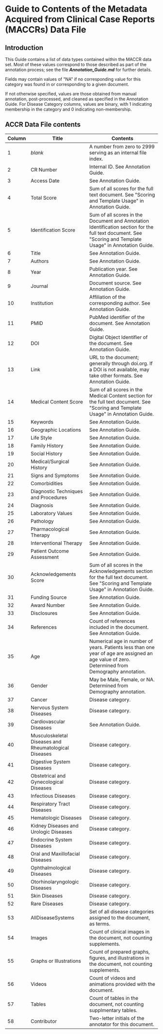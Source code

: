 # Guide to Contents of the Metadata Acquired from Clinical Case Reports (MACCRs) Data File

## Introduction
This Guide contains a list of data types contained within the MACCR data set. Most of these values correspond to those described as part of the annotation process; see the file ***Annotation_Guide.md*** for further details.

Fields may contain values of "NA" if no corresponding value for this category was found in or corresponding to a given document.

If not otherwise specified, values are those obtained from manual annotation, post-processed, and cleaned as specified in the Annotation Guide. For Disease Category columns, values are binary, with 1 indicating membership in the category and 0 indicating non-membership.

## ACCR Data File contents
Column | Title | Contents
--- | --- | ---
1 | *blank* | A number from zero to 2999 serving as an internal file index.
2 | CR Number | Internal ID. See Annotation Guide.
3 | Access Date | See Annotation Guide.
4 | Total Score | Sum of all scores for the full text document. See "Scoring and Template Usage" in Annotation Guide.
5 | Identification Score | Sum of all scores in the Document and Annotation Identification section for the full text document. See "Scoring and Template Usage" in Annotation Guide.
6 | Title | See Annotation Guide.
7 | Authors | See Annotation Guide.
8 | Year | Publication year. See Annotation Guide.
9 | Journal | Document source. See Annotation Guide.
10 | Institution | Affiliation of the corresponding author. See Annotation Guide.
11 | PMID | PubMed identifier of the document. See Annotation Guide.
12 | DOI | Digital Object Identifier of the document. See Annotation Guide.
13 | Link | URL to the document; generally through doi.org. If a DOI is not available, may take other formats. See Annotation Guide.
14 | Medical Content Score | Sum of all scores in the Medical Content section for the full text document. See "Scoring and Template Usage" in Annotation Guide.
15 | Keywords | See Annotation Guide.
16 | Geographic Locations | See Annotation Guide.
17 | Life Style | See Annotation Guide.
18 | Family History | See Annotation Guide.
19 | Social History | See Annotation Guide.
20 | Medical/Surgical History | See Annotation Guide.
21 | Signs and Symptoms | See Annotation Guide.
22 | Comorbidities | See Annotation Guide.
23 | Diagnostic Techniques and Procedures | See Annotation Guide.
24 | Diagnosis | See Annotation Guide.
25 | Laboratory Values | See Annotation Guide.
26 | Pathology | See Annotation Guide.
27 | Pharmacological Therapy | See Annotation Guide.
28 | Interventional Therapy | See Annotation Guide.
29 | Patient Outcome Assessment | See Annotation Guide.
30 | Acknowledgements Score | Sum of all scores in the Acknowledgements section for the full text document. See "Scoring and Template Usage" in Annotation Guide.
31 | Funding Source | See Annotation Guide.
32 | Award Number | See Annotation Guide.
33 | Disclosures | See Annotation Guide.
34 | References | Count of references included in the document. See Annotation Guide.
35 | Age | Numerical age in number of years. Patients less than one year of age are assigned an age value of zero. Determined from Demography annotation.
36 | Gender | May be Male, Female, or NA. Determined from Demography annotation.
37 | Cancer | Disease category.
38 | Nervous System Diseases | Disease category.
39 | Cardiovascular Diseases | See Annotation Guide.
40 | Musculoskeletal Diseases and Rheumatological Diseases | Disease category.
41 | Digestive System Diseases | Disease category.
42 | Obstetrical and Gynecological Diseases | Disease category.
43 | Infectious Diseases | Disease category.
44 | Respiratory Tract Diseases | Disease category.
45 | Hematologic Diseases |Disease category.
46 | Kidney Diseases and Urologic Diseases | Disease category.
47 | Endocrine System Diseases | Disease category.
48 | Oral and Maxillofacial Diseases | Disease category.
49 | Ophthalmological Diseases | Disease category.
50 | Otorhinolaryngologic Diseases | Disease category.
51 | Skin Diseases | Disease category.
52 | Rare Diseases | Disease category.
53 | AllDiseaseSystems | Set of all disease categories assigned to the document, as terms. 
54 | Images | Count of clinical images in the document, not counting supplements.
55 | Graphs or Illustrations | Count of prepared graphs, figures, and illustrations in the document, not counting supplements.
56 | Videos | Count of videos and animations provided with the document.
57 | Tables | Count of tables in the document, not counting supplmentary tables.
58 | Contributor | Two-letter initials of the annotator for this document.


